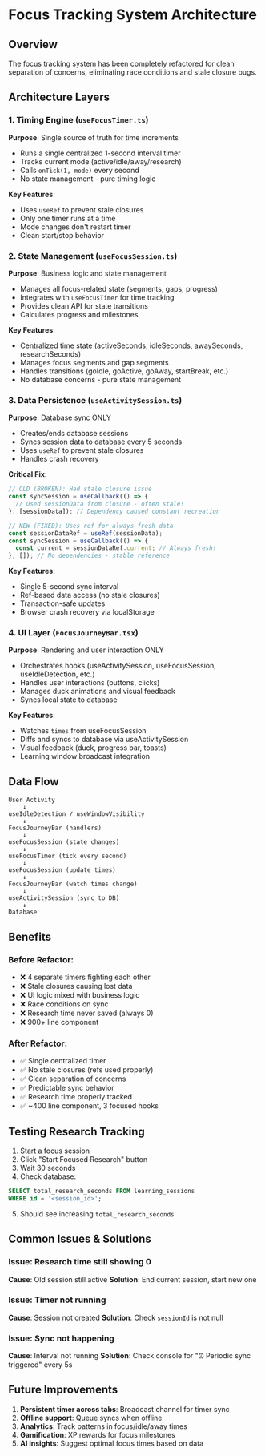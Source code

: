 # Focus Tracking System Architecture

## Overview

The focus tracking system has been completely refactored for clean separation of concerns, eliminating race conditions and stale closure bugs.

## Architecture Layers

### 1. **Timing Engine** (`useFocusTimer.ts`)
**Purpose**: Single source of truth for time increments

- Runs a single centralized 1-second interval timer
- Tracks current mode (active/idle/away/research)
- Calls `onTick(1, mode)` every second
- No state management - pure timing logic

**Key Features**:
- Uses `useRef` to prevent stale closures
- Only one timer runs at a time
- Mode changes don't restart timer
- Clean start/stop behavior

### 2. **State Management** (`useFocusSession.ts`)
**Purpose**: Business logic and state management

- Manages all focus-related state (segments, gaps, progress)
- Integrates with `useFocusTimer` for time tracking
- Provides clean API for state transitions
- Calculates progress and milestones

**Key Features**:
- Centralized time state (activeSeconds, idleSeconds, awaySeconds, researchSeconds)
- Manages focus segments and gap segments
- Handles transitions (goIdle, goActive, goAway, startBreak, etc.)
- No database concerns - pure state management

### 3. **Data Persistence** (`useActivitySession.ts`)
**Purpose**: Database sync ONLY

- Creates/ends database sessions
- Syncs session data to database every 5 seconds
- Uses `useRef` to prevent stale closures
- Handles crash recovery

**Critical Fix**:
```typescript
// OLD (BROKEN): Had stale closure issue
const syncSession = useCallback(() => {
  // Used sessionData from closure - often stale!
}, [sessionData]); // Dependency caused constant recreation

// NEW (FIXED): Uses ref for always-fresh data
const sessionDataRef = useRef(sessionData);
const syncSession = useCallback(() => {
  const current = sessionDataRef.current; // Always fresh!
}, []); // No dependencies - stable reference
```

**Key Features**:
- Single 5-second sync interval
- Ref-based data access (no stale closures)
- Transaction-safe updates
- Browser crash recovery via localStorage

### 4. **UI Layer** (`FocusJourneyBar.tsx`)
**Purpose**: Rendering and user interaction ONLY

- Orchestrates hooks (useActivitySession, useFocusSession, useIdleDetection, etc.)
- Handles user interactions (buttons, clicks)
- Manages duck animations and visual feedback
- Syncs local state to database

**Key Features**:
- Watches `times` from useFocusSession
- Diffs and syncs to database via useActivitySession
- Visual feedback (duck, progress bar, toasts)
- Learning window broadcast integration

## Data Flow

```
User Activity
    ↓
useIdleDetection / useWindowVisibility
    ↓
FocusJourneyBar (handlers)
    ↓
useFocusSession (state changes)
    ↓
useFocusTimer (tick every second)
    ↓
useFocusSession (update times)
    ↓
FocusJourneyBar (watch times change)
    ↓
useActivitySession (sync to DB)
    ↓
Database
```

## Benefits

### Before Refactor:
- ❌ 4 separate timers fighting each other
- ❌ Stale closures causing lost data
- ❌ UI logic mixed with business logic
- ❌ Race conditions on sync
- ❌ Research time never saved (always 0)
- ❌ 900+ line component

### After Refactor:
- ✅ Single centralized timer
- ✅ No stale closures (refs used properly)
- ✅ Clean separation of concerns
- ✅ Predictable sync behavior
- ✅ Research time properly tracked
- ✅ ~400 line component, 3 focused hooks

## Testing Research Tracking

1. Start a focus session
2. Click "Start Focused Research" button
3. Wait 30 seconds
4. Check database:
```sql
SELECT total_research_seconds FROM learning_sessions 
WHERE id = '<session_id>';
```
5. Should see increasing `total_research_seconds`

## Common Issues & Solutions

### Issue: Research time still showing 0
**Cause**: Old session still active
**Solution**: End current session, start new one

### Issue: Timer not running
**Cause**: Session not created
**Solution**: Check `sessionId` is not null

### Issue: Sync not happening
**Cause**: Interval not running
**Solution**: Check console for "⏰ Periodic sync triggered" every 5s

## Future Improvements

1. **Persistent timer across tabs**: Broadcast channel for timer sync
2. **Offline support**: Queue syncs when offline
3. **Analytics**: Track patterns in focus/idle/away times
4. **Gamification**: XP rewards for focus milestones
5. **AI insights**: Suggest optimal focus times based on data
